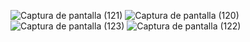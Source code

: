 ![Captura de pantalla (121)](https://github.com/user-attachments/assets/973aa4f3-29ef-4348-a92a-0226f26e957a)
![Captura de pantalla (120)](https://github.com/user-attachments/assets/673dbace-63d6-4994-a23c-25b11a55d763)
![Captura de pantalla (123)](https://github.com/user-attachments/assets/20b97a29-b015-4c85-a3b6-056e502eec1e)
![Captura de pantalla (122)](https://github.com/user-attachments/assets/d9983267-8346-414b-b61e-784dbb8fb093)
